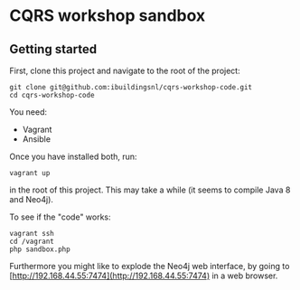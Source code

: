 # CQRS workshop sandbox

## Getting started

First, clone this project and navigate to the root of the project:

    git clone git@github.com:ibuildingsnl/cqrs-workshop-code.git
    cd cqrs-workshop-code

You need:

- Vagrant
- Ansible

Once you have installed both, run:

    vagrant up

in the root of this project. This may take a while (it seems to compile Java 8 and Neo4j).

To see if the "code" works:

    vagrant ssh
    cd /vagrant
    php sandbox.php

Furthermore you might like to explode the Neo4j web interface, by going to [http://192.168.44.55:7474](http://192.168.44.55:7474) in a web browser.
